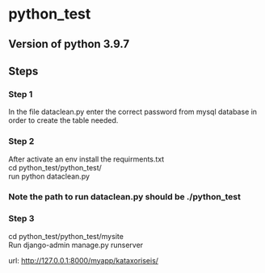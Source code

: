 # python_test

## Version of python 3.9.7

## Steps
### Step 1
In the file dataclean.py enter the correct password from mysql database in order to create the table needed.

### Step 2
After activate an env install the requirments.txt<br>
cd python_test/python_test/<br>
run python dataclean.py<br>
### Note the path to run dataclean.py should be ./python_test

### Step 3
cd python_test/python_test/mysite<br>
Run django-admin manage.py runserver

url: http://127.0.0.1:8000/myapp/kataxoriseis/
